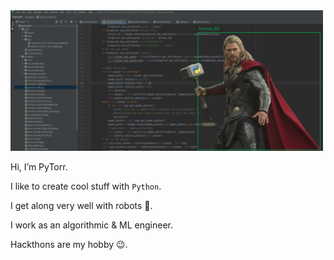 <!-- ![GitHub Logo](https://github.com/PyTorr/PyTorr/blob/main/Capture.PNG) -->
<img src="https://github.com/PyTorr/PyTorr/blob/main/Capture.PNG" width="500">


Hi, I’m PyTorr. 

I like to create cool stuff with `Python`.

I get along very well with robots 🤖.

I work as an algorithmic & ML engineer.

Hackthons are my hobby 😉.
